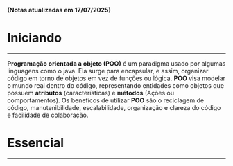 **(Notas atualizadas em 17/07/2025)**

# Iniciando
---
**Programação orientada a objeto (POO)** é um paradigma usado por algumas línguagens como o java. Ela surge para encapsular, e assim, organizar código em torno de objetos em vez de funções ou lógica. **POO** visa modelar o mundo real  dentro do código, representando entidades como objetos que possuem **atributos** (características) e **métodos** (Ações ou comportamentos). Os benefícos de utilizar **POO** são o reciclagem de código, manutenibilidade, escalabilidade, organização e clareza do código e facilidade de colaboração.

# Essencial
---
